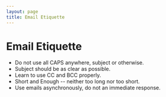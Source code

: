 ```yaml
---
layout: page
title: Email Etiquette
---
```


# Email Etiquette

- Do not use all CAPS anywhere, subject or otherwise.
- Subject should be as clear as possible.
- Learn to use CC and BCC properly.
- Short and Enough -- neither too long nor too short.
- Use emails asynchronously, do not an immediate response.
